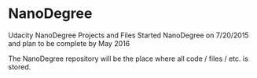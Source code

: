 # NanoDegree
Udacity NanoDegree Projects and Files
Started NanoDegree on 7/20/2015 and plan to be complete by May 2016

The NanoDegree repository will be the place where all code / files / etc. is stored.  
